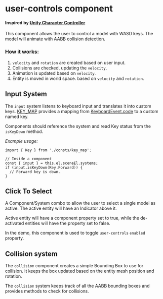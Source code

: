 # user-controls component
#### Inspired by [Unity Character Controller](https://docs.unity3d.com/Manual/class-CharacterController.html)

This component allows the user to control a model with WASD keys. The model will animate with AABB collision detection.


### How it works:

1. `velocity` and `rotation` are created based on user input.
2. Collisions are checked, updating the `velocity`.
3. Animation is updated based on `velocity`.
4. Entity is moved in world space. based on `velocity` and `rotation`.


## Input System
The `input` system listens to keyboard input and translates it into
custom keys. [KEY_MAP](./src/consts/key_map.js) provides a mapping from
[KeyboardEvent.code](https://developer.mozilla.org/en-US/docs/Web/API/KeyboardEvent/code)
to a custom named key.

Components should reference the system and read Key status from the `isKeyDown` method.

*Example usage:*
```
import { Key } from './consts/key_map';

// Inside a component
const { input } = this.el.sceneEl.systems;
if (input.isKeyDown(Key.Forward)) {
  // Forward key is down.
}
```


## Click To Select
A Component/System combo to allow the user to select a single model as active. The active entity will have an Indicator above it.

Active entity will have a component property set to true, while the de-activated entities will have the property set to false.

In the demo, this component is used to toggle `user-controls` `enabled` property.



## Collision system
The `collision` component creates a simple Bounding Box to use for collision. It keeps the box updated based on the entity mesh position and rotation.

The `collision` system keeps track of all the AABB bounding boxes and provides methods to check for collisions.

